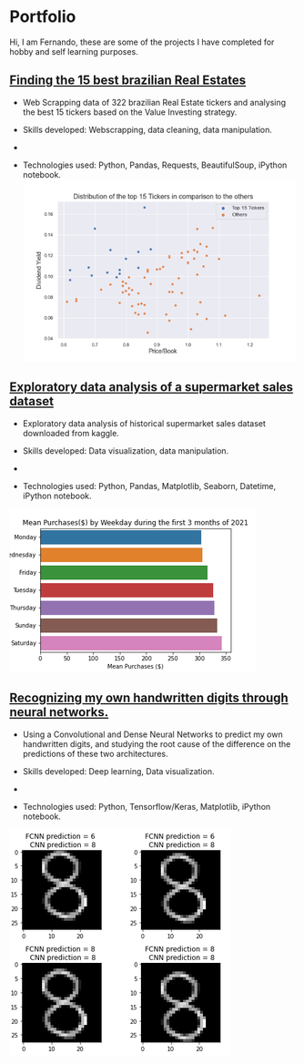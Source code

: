 # Portfolio
Hi, I am Fernando, these are some of the projects I have completed for hobby and self learning purposes. 


## [Finding the 15 best brazilian Real Estates](https://github.com/fernando850/Finding-the-best-brazilian-Real-Estates/blob/main/BrRealestate.ipynb)

* Web Scrapping data of 322 brazilian Real Estate tickers and analysing the best 15 tickers based on the Value Investing strategy.

* Skills developed: Webscrapping, data cleaning, data manipulation.
* 
* Technologies used: Python, Pandas, Requests, BeautifulSoup, iPython notebook.
![alt text](https://github.com/fernando850/Portfolio/blob/main/distributiontickers.png )


## [Exploratory data analysis of a supermarket sales dataset](https://github.com/fernando850/Supermaket-Sales/blob/main/supermaket.ipynb)

* Exploratory data analysis of historical supermarket sales dataset downloaded from kaggle.

* Skills developed: Data visualization, data manipulation.
* 
* Technologies used: Python, Pandas, Matplotlib, Seaborn, Datetime, iPython notebook.

![alt text](https://github.com/fernando850/Portfolio/blob/main/Supermarket_sales/weekday-sales.png)

## [Recognizing my own handwritten digits through neural networks.](https://github.com/fernando850/My-own-digits-recognizer/blob/main/Digits-Network.ipynb)

* Using a Convolutional and Dense Neural Networks to predict my own handwritten digits, and studying the root cause of the difference on the predictions of these two architectures.

* Skills developed: Deep learning, Data visualization.
* 
* Technologies used: Python, Tensorflow/Keras, Matplotlib, iPython notebook.

![alt text](https://github.com/fernando850/Portfolio/blob/main/My-own-digits-recognizer/shift-digits.PNG)
